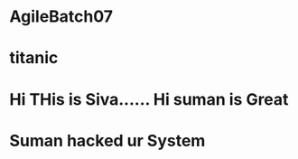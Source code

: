 # AgileBatch07
# titanic

Hi THis is Siva......
Hi suman is Great
=======
# Suman hacked ur System

